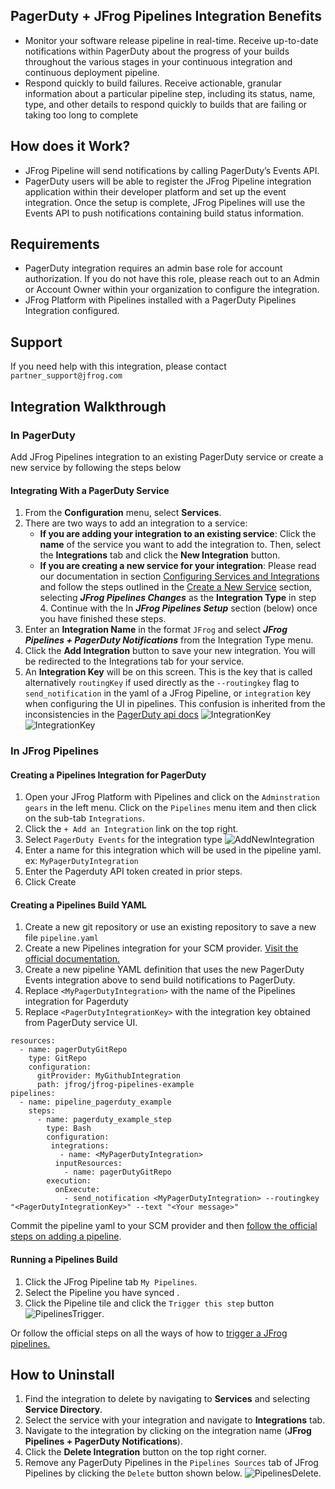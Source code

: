## PagerDuty + JFrog Pipelines Integration Benefits
* Monitor your software release pipeline in real-time.  Receive up-to-date notifications within PagerDuty about the progress of your builds throughout the various stages in your continuous integration and continuous deployment pipeline.   
* Respond quickly to build failures.  Receive actionable, granular information about a particular pipeline step, including its status, name, type, and other details to respond quickly to builds that are failing or taking too long to complete

## How does it Work?
* JFrog Pipeline will send notifications by calling PagerDuty’s Events API.
* PagerDuty users will be able to register the JFrog Pipeline integration application within their developer platform and set up the event integration.  Once the setup is complete, JFrog Pipelines will use the Events API to push notifications containing build status information.

## Requirements
* PagerDuty integration requires an admin base role for account authorization. If you do not have this role, please reach out to an Admin or Account Owner within your organization to configure the integration.
* JFrog Platform with Pipelines installed with a PagerDuty Pipelines Integration configured.

## Support
If you need help with this integration, please contact `partner_support@jfrog.com`

## Integration Walkthrough
### In PagerDuty
Add JFrog Pipelines integration to an existing PagerDuty service or create a new service by following the steps below

#### Integrating With a PagerDuty Service
1. From the **Configuration** menu, select **Services**.
2. There are two ways to add an integration to a service:
   * **If you are adding your integration to an existing service**: Click the **name** of the service you want to add the integration to. Then, select the **Integrations** tab and click the **New Integration** button.
   * **If you are creating a new service for your integration**: Please read our documentation in section [Configuring Services and Integrations](https://support.pagerduty.com/docs/services-and-integrations#section-configuring-services-and-integrations) and follow the steps outlined in the [Create a New Service](https://support.pagerduty.com/docs/services-and-integrations#section-create-a-new-service) section, selecting ***JFrog Pipelines Changes*** as the **Integration Type** in step 4. Continue with the In  ***JFrog Pipelines Setup***  section (below) once you have finished these steps.
3. Enter an **Integration Name** in the format `JFrog` and select  ***JFrog Pipelines + PagerDuty Notifications***  from the Integration Type menu.
4. Click the **Add Integration** button to save your new integration. You will be redirected to the Integrations tab for your service.
5. An **Integration Key** will be on this screen. This is the key that is called alternatively `routingKey` if used directly as the `--routingkey` flag to `send_notification` in the yaml of a JFrog Pipeline, or `integration` key when configuring the UI in pipelines. 
This confusion is inherited from the inconsistencies in the [PagerDuty api docs](https://developer.pagerduty.com/docs/ZG9jOjExMDI5NTgy-send-a-change-event) 
![IntegrationKey](https://github.com/jfrog/partner-integrations/blob/main/PagerDuty/Pipelines/BuildNotifications/IntegrationKey.png)
![IntegrationKey](https://github.com/jfrog/partner-integrations/blob/main/PagerDuty/Pipelines/BuildNotifications/IntegrationKey2.png)



### In JFrog Pipelines

#### Creating a Pipelines Integration for PagerDuty
1. Open your JFrog Platform with Pipelines and click on the `Adminstration gears` in the left menu. Click on the `Pipelines` menu item and then click on the sub-tab `Integrations`.
2. Click the `+ Add an Integration` link on the top right.
3. Select `PagerDuty Events` for the integration type
![AddNewIntegration](https://github.com/jfrog/partner-integrations/blob/main/PagerDuty/Pipelines/BuildNotifications/AddNewIntegration.png)
4. Enter a name for this integration which will be used in the pipeline yaml. ex: `MyPagerDutyIntegration`
5. Enter the Pagerduty API token created in prior steps.
6. Click Create

#### Creating a Pipelines Build YAML
1. Create a new git repository or use an existing repository to save a new file `pipeline.yaml`
2. Create a new Pipelines integration for your SCM provider. [Visit the official documentation.](https://www.jfrog.com/confluence/display/JFROG/Managing+Pipelines+Integrations)
3. Create a new pipeline YAML definition that uses the new PagerDuty Events integration above to send build notifications to PagerDuty.
4. Replace `<MyPagerDutyIntegration>` with the name of the Pipelines integration for Pagerduty
5. Replace `<PagerDutyIntegrationKey>` with the integration key obtained from PagerDuty service UI.
````text
resources:
  - name: pagerDutyGitRepo
    type: GitRepo
    configuration:
      gitProvider: MyGithubIntegration
      path: jfrog/jfrog-pipelines-example
pipelines:
  - name: pipeline_pagerduty_example
    steps:
      - name: pagerduty_example_step
        type: Bash
        configuration:
         integrations:
           - name: <MyPagerDutyIntegration>
          inputResources:
            - name: pagerDutyGitRepo
        execution:
          onExecute:
            - send_notification <MyPagerDutyIntegration> --routingkey "<PagerDutyIntegrationKey>" --text "<Your message>"
````
Commit the pipeline yaml to your SCM provider and then [follow the official steps on adding a pipeline](https://www.jfrog.com/confluence/display/JFROG/Managing+Pipeline+Sources#ManagingPipelineSources-AddingaPipelineSource). 

#### Running a Pipelines Build
1. Click the JFrog Pipeline tab `My Pipelines`.
2. Select the Pipeline you have synced .
3. Click the Pipeline tile and click the `Trigger this step` button
![PipelinesTrigger](https://github.com/jfrog/partner-integrations/blob/main/PagerDuty/Pipelines/BuildNotifications/PipelineTrigger.png).

Or follow the official steps on all the ways of how to [trigger a JFrog pipelines.](https://www.jfrog.com/confluence/display/JFROG/Triggering+Pipelines+and+Steps)

## How to Uninstall
1. Find the integration to delete by navigating to **Services** and selecting **Service Directory**.
2. Select the service with your integration and navigate to **Integrations** tab.
3. Navigate to the integration by clicking on the integration name (**JFrog Pipelines + PagerDuty Notifications**).
4. Click the **Delete Integration** button on the top right corner.
5. Remove any PagerDuty Pipelines in the `Pipelines Sources` tab of JFrog Pipelines by clicking the `Delete` button shown below.
![PipelinesDelete](https://github.com/jfrog/partner-integrations/blob/main/PagerDuty/Pipelines/BuildNotifications/PipelinesDelete.png).
